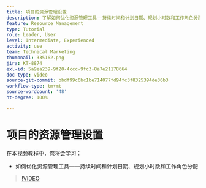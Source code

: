 ```yaml
---
title: 项目的资源管理设置
description: 了解如何优化资源管理工具——持续时间和计划日期、规划小时数和工作角色分配。
feature: Resource Management
type: Tutorial
role: Leader, User
level: Intermediate, Experienced
activity: use
team: Technical Marketing
thumbnail: 335162.png
jira: KT-8874
exl-id: 5a9ea239-9f20-4ccc-9fc3-8a7e21178664
doc-type: video
source-git-commit: bbdf99c6bc1be714077fd94fc3f8325394de36b3
workflow-type: tm+mt
source-wordcount: '48'
ht-degree: 100%

---
```


# 项目的资源管理设置

在本视频教程中，您将会学习：

* 如何优化资源管理工具——持续时间和计划日期、规划小时数和工作角色分配

>[!VIDEO](https://video.tv.adobe.com/v/3420171/?quality=12&learn=on&enablevpops=1&captions=chi_hans)
